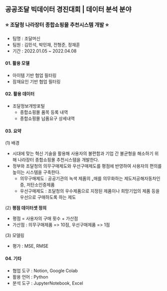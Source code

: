 ## 공공조달 빅데이터 경진대회 | 데이터 분석 분야

### :star: 조달청 나라장터 종합쇼핑몰 추천시스템 개발 :star:
- 팀명 : 조달머신
- 팀원 : 김민석, 박민재, 전형준, 정재훈
- 기간 : 2022.01.05 ~ 2022.04.08


#### 01. 활용 모델
- 아이템 기반 협업 필터링
- 잠재요인 기반 협업 필터링

#### 02. 활용 데이터
- 조달정보개방포털
  - 종합쇼핑몰 품목 등록 내역
  - 종합쇼핑몰 납품요구 상세내역

#### 03. 요약

(1) 배경
- 시대에 맞는 혁신 기술을 활용해 사용자의 불편함과 기업 간 불균형을 해소하기 위해 나라장터 종합쇼핑몰 추천시스템을 개발한다.
- 정부와 조달청의 의무구매제도와 우선구매제도를 평점에 반영하여 사용자의 편의를 높이는 시스템을 구축한다.
  - 의무구매제도 : 공공기관의 녹색 제품의 ˿매를 의무화하는 제도저공해자동차인증, 저탄소인증제품
  - 우선구매제도 : 조달청의 우수제품으로 지정된 제품이나 희망기업의 제품 등을 우선으로 구매하도록 하는 제도

(2) **평점 데이터셋 정의**
- 평점 = 사용자의 구매 횟수 + 가산점
- 가산점 : 의무구매제품 => 10점, 우선구매제품 => 1점

(3) 모델링
- 평가 : MSE, RMSE

#### 04. 기타
- 협업 도구 : Notion, Google Colab
- 활용 언어 : Python
- 분석 도구 : JupyterNotebook, Excel
        

